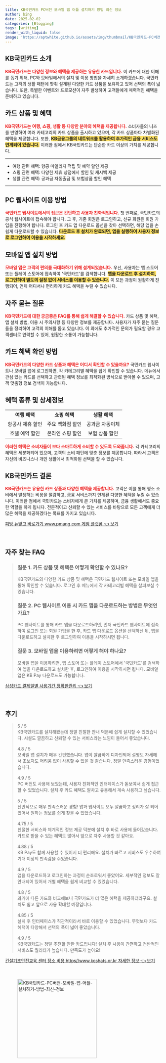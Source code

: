 ```yaml
---
title: KB국민카드 PC버전 모바일 앱 어플 설치하기 방법 최신 정보
author: bing
date: 2025-02-02
categories: [Blogging]
tags: [writing]
render_with_liquid: false
image: 'https://aptwhite.github.io/assets/img/thumbnail/KB국민카드-PC버전-모바일-앱-어플-설치하기-방법-최신-정보.webp'
---
```

<h2 id='KB국민카드_소개'>KB국민카드 소개</h2>

<p><b><span style="color: #ee2323;">KB국민카드는 다양한 정보와 혜택을 제공하는 유용한 카드입니다.</span></b> 이 카드에 대한 이해를 돕기 위해, PC와 모바일에서의 설치 및 이용 방법을 자세히 소개하겠습니다. 국민카드는 고객의 생활 패턴에 맞춰 설계된 다양한 카드 상품을 보유하고 있어 선택의 폭이 넓습니다. 또한, 특별한 이벤트와 프로모션이 자주 발생하여 고객들에게 매력적인 혜택을 준비하고 있습니다.</p>

<h2 id='카드_상품_및_혜택'>카드 상품 및 혜택</h2>

<p><b><span style="color: #ee2323;">KB국민카드는 여행, 쇼핑, 생활 등 다양한 분야의 혜택을 제공합니다.</span></b> 소비자들의 니즈를 반영하여 여러 카테고리의 카드 상품을 출시하고 있으며, 각 카드 상품마다 차별화된 혜택을 제공합니다. 또한, <b><span style="background-color: #ffe066;">KB금융그룹의 네트워크를 활용하여 추가적인 금융 서비스도 연계되어 있습니다.</span></b> 이러한 점에서 KB국민카드는 단순한 카드 이상의 가치를 제공합니다.</p>

<hr />

<ul>
    <li>여행 관련 혜택: 항공 마일리지 적립 및 예약 할인 제공</li>
    <li>쇼핑 관련 혜택: 다양한 제휴 상점에서 할인 및 캐시백 제공</li>
    <li>생활 관련 혜택: 공과금 자동출금 및 보험상품 할인 혜택</li>
</ul>

<hr />

<h2 id='PC웹사이트_이용_방법'>PC 웹사이트 이용 방법</h2>

<p><b><span style="color: #ee2323;">국민카드 웹사이트에서의 접근은 간단하고 사용자 친화적입니다.</span></b> 첫 번째로, 국민카드의 공식 웹사이트에 접속해야 합니다. 그 후, 기존 회원은 로그인하고, 신규 회원은 회원 가입을 진행해야 합니다. 로그인 후 카드 앱 다운로드 옵션을 찾아 선택하면, 해당 앱을 손쉽게 다운로드할 수 있습니다. <b><span style="background-color: #ffe066;">다운로드 후 설치가 완료되면, 앱을 실행하여 사용자 정보로 로그인하여 이용을 시작하세요.</span></b></p>

<h2 id='모바일_앱_설치_방법'>모바일 앱 설치 방법</h2>

<p><b><span style="color: #ee2323;">모바일 앱은 고객의 편의를 극대화하기 위해 설계되었습니다.</span></b> 우선, 사용자는 앱 스토어 또는 플레이 스토어에 접속하여 '국민카드'를 검색합니다. <b><span style="background-color: #ffe066;">앱을 다운로드 후 설치하여, 로그인하여 별도의 설정 없이 서비스를 이용할 수 있습니다.</span></b> 이 모든 과정이 원활하게 진행되어, 언제 어디서나 편리하게 카드 혜택을 누릴 수 있습니다.</p>

<h2 id='자주_묻는_질문'>자주 묻는 질문</h2>

<p><b><span style="color: #ee2323;">KB국민카드에 대한 궁금증은 FAQ를 통해 쉽게 해결할 수 있습니다.</span></b> 카드 상품 및 혜택, 앱 설치 방법, 이용 시 주의사항 등 다양한 정보를 제공합니다. 사용자가 자주 묻는 질문들을 정리하여 고객의 이해를 돕고 있습니다. 이 외에도 추가적인 문의가 필요할 경우 고객센터로 연락할 수 있어, 원활한 소통이 가능합니다.</p>

<h2 id='카드_혜택_확인_방법'>카드 혜택 확인 방법</h2>

<p><b><span style="color: #ee2323;">KB국민카드의 다양한 카드 상품과 혜택은 어디서 확인할 수 있을까요?</span></b> 국민카드 웹사이트나 모바일 앱에 로그인하면, 각 카테고리별 혜택을 쉽게 확인할 수 있습니다. 메뉴에서 관심 있는 카드를 선택하고 관련된 혜택 정보를 최적화된 방식으로 받아볼 수 있으며, 고객 맞춤형 정보 검색이 가능합니다.</p>

<h2 id='혜택_종류_및_상세정보'>혜택 종류 및 상세정보</h2>

<table>
    <tr>
        <td style="text-align: center; height: 17px;"><b>여행 혜택</b></td>
        <td style="text-align: center; height: 17px;"><b>쇼핑 혜택</b></td>
        <td style="text-align: center; height: 17px;"><b>생활 혜택</b></td>
    </tr>
    <tr>
        <td style="text-align: center; height: 17px;">항공사 제휴 할인</td>
        <td style="text-align: center; height: 17px;">주요 백화점 할인</td>
        <td style="text-align: center; height: 17px;">공과금 자동이체</td>
    </tr>
    <tr>
        <td style="text-align: center; height: 17px;">호텔 예약 할인</td>
        <td style="text-align: center; height: 17px;">온라인 쇼핑 할인</td>
        <td style="text-align: center; height: 17px;">보험 상품 할인</td>
    </tr>
</table>

<p><b><span style="color: #ee2323;">이러한 혜택은 소비자들이 보다 스마트하게 소비할 수 있도록 도와줍니다.</span></b> 각 카테고리의 혜택은 세분화되어 있으며, 고객의 소비 패턴에 맞춘 정보를 제공합니다. 따라서 고객은 자신의 비즈니스나 개인 생활에서 최적화된 선택을 할 수 있습니다.</p>

<h2 id='KB국민카드_결론'>KB국민카드 결론</h2>

<p><b><span style="color: #ee2323;">KB국민카드는 유용한 카드 상품과 다양한 혜택을 제공합니다.</span></b> 고객은 이를 통해 평소 소비에서 발생하는 비용을 절감하고, 금융 서비스까지 연계된 다양한 혜택을 누릴 수 있습니다. 이러한 점에서 국민카드는 소비자에게 큰 가치를 제공하며, 금융 생활에서도 중요한 역할을 하게 됩니다. 전문적이고 신뢰할 수 있는 서비스를 바탕으로 모든 고객에게 더 많은 혜택을 제공하겠다는 목표를 가지고 있습니다.</p>
<p><a class="click-button" title="피망 뉴맞고 바로가기 www.pmang.com 게임 플랫폼" href="https://aptwhite.github.io/posts/%ED%94%BC%EB%A7%9D-%EB%89%B4%EB%A7%9E%EA%B3%A0-%EB%B0%94%EB%A1%9C%EA%B0%80%EA%B8%B0-www.pmang.com-%EA%B2%8C%EC%9E%84-%ED%94%8C%EB%9E%AB%ED%8F%BC/" rel="dofollow">피망 뉴맞고 바로가기 www.pmang.com 게임 플랫폼 👈 보기</a></p><br>
<h2 id='자주_찾는_FAQ'>자주 찾는 FAQ</h2>
<div itemscope="" itemtype="https://schema.org/FAQPage"> 
<blockquote> 
<div itemscope="" itemprop="mainEntity" itemtype="https://schema.org/Question"> 
<h3 itemprop="name">질문 1. 카드 상품 및 혜택은 어떻게 확인할 수 있나요? </h3> 
<div itemscope="" itemprop="acceptedAnswer" itemtype="https://schema.org/Answer"> 
<span itemprop="text"> 
<p>KB국민카드의 다양한 카드 상품 및 혜택은 국민카드 웹사이트 또는 모바일 앱을 통해 확인할 수 있습니다. 로그인 후 메뉴에서 각 카테고리별 혜택을 살펴보실 수 있습니다.</p> 
</span> 
</div> 
</div> 

<div itemscope="" itemprop="mainEntity" itemtype="https://schema.org/Question"> 
<h3 itemprop="name">질문 2. PC 웹사이트 이용 시 카드 앱을 다운로드하는 방법은 무엇인가요? </h3> 
<div itemscope="" itemprop="acceptedAnswer" itemtype="https://schema.org/Answer"> 
<span itemprop="text"> 
<p>PC 웹사이트를 통해 카드 앱을 다운로드하려면, 먼저 국민카드 웹사이트에 접속하여 로그인 또는 회원 가입을 한 후, 카드 앱 다운로드 옵션을 선택하신 뒤, 앱을 다운로드하고 설치한 후 로그인하여 이용을 시작하시면 됩니다.</p> 
</span> 
</div> 
</div> 

<div itemscope="" itemprop="mainEntity" itemtype="https://schema.org/Question"> 
<h3 itemprop="name">질문 3. 모바일 앱을 이용하려면 어떻게 해야 하나요?</h3> 
<div itemscope="" itemprop="acceptedAnswer" itemtype="https://schema.org/Answer"> 
<span itemprop="text"> 
<p>모바일 앱을 이용하려면, 앱 스토어 또는 플레이 스토어에서 '국민카드'를 검색하여 앱을 다운로드하고 설치한 후, 로그인하여 이용을 시작하시면 됩니다. 모바일 앱은 KB Pay 다운로드도 가능합니다.</p> 
</span> 
</div> 
</div> 
</blockquote> 
</div>
<p><a class="click-button" title="삼성카드 결제일별 사용기간 정확한관리" href="https://aptwhite.github.io/posts/%EC%82%BC%EC%84%B1%EC%B9%B4%EB%93%9C-%EA%B2%B0%EC%A0%9C%EC%9D%BC%EB%B3%84-%EC%82%AC%EC%9A%A9%EA%B8%B0%EA%B0%84-%EC%A0%95%ED%99%95%ED%95%9C%EA%B4%80%EB%A6%AC/" rel="dofollow">삼성카드 결제일별 사용기간 정확한관리 👈 보기</a></p><br>
<h2 id='후기'>후기</h2>
<div itemscope itemtype="https://schema.org/Product">
  <blockquote>
  <div itemprop="review" itemscope itemtype="https://schema.org/Review">
      <div itemprop="reviewRating" itemscope itemtype="https://schema.org/Rating"> <span itemprop="ratingValue">5</span> / <span itemprop="bestRating">5</span> </div>
      <span itemprop="reviewBody">KB국민카드를 설치해봤는데 정말 친절한 안내 덕분에 쉽게 설치할 수 있었습니다. 시설도 깔끔하고 신뢰할 수 있는 서비스라는 느낌이 들어서 좋았습니다.</span>
  </div>
  <br>
  <div itemprop="review" itemscope itemtype="https://schema.org/Review">
      <div itemprop="reviewRating" itemscope itemtype="https://schema.org/Rating"> <span itemprop="ratingValue">4.8</span> / <span itemprop="bestRating">5</span> </div>
      <span itemprop="reviewBody">모바일 앱 설치가 매우 간편했습니다. 앱이 깔끔하게 디자인되어 설명도 자세해서 초보자도 어려움 없이 사용할 수 있을 것 같습니다. 정말 만족스러운 경험이었습니다.</span>
  </div>
  <br>
  <div itemprop="review" itemscope itemtype="https://schema.org/Review">
      <div itemprop="reviewRating" itemscope itemtype="https://schema.org/Rating"> <span itemprop="ratingValue">4.9</span> / <span itemprop="bestRating">5</span> </div>
      <span itemprop="reviewBody">PC 버전도 사용해 보았는데, 사용자 친화적인 인터페이스가 돋보여서 쉽게 접근할 수 있었습니다. 설치 후 카드 혜택도 알차고 유용해서 계속 사용하고 싶습니다.</span>
  </div>
  <br>
  <div itemprop="review" itemscope itemtype="https://schema.org/Review">
      <div itemprop="reviewRating" itemscope itemtype="https://schema.org/Rating"> <span itemprop="ratingValue">5</span> / <span itemprop="bestRating">5</span> </div>
      <span itemprop="reviewBody">전반적으로 매우 만족스러운 경험! 앱과 웹사이트 모두 깔끔하고 정리가 잘 되어 있어서 원하는 정보를 쉽게 찾을 수 있었습니다.</span>
  </div>
  <br>
  <div itemprop="review" itemscope itemtype="https://schema.org/Review">
      <div itemprop="reviewRating" itemscope itemtype="https://schema.org/Rating"> <span itemprop="ratingValue">4.75</span> / <span itemprop="bestRating">5</span> </div>
      <span itemprop="reviewBody">친절한 서비스와 체계적인 정보 제공 덕분에 설치 후 바로 사용에 들어갔습니다. 카드로 받을 수 있는 혜택도 많아서 앞으로 자주 사용할 것 같아요.</span>
  </div>
  <br>
  <div itemprop="review" itemscope itemtype="https://schema.org/Review">
      <div itemprop="reviewRating" itemscope itemtype="https://schema.org/Rating"> <span itemprop="ratingValue">4.88</span> / <span itemprop="bestRating">5</span> </div>
      <span itemprop="reviewBody">KB Pay도 함께 사용할 수 있어서 더 편리해요. 설치가 빠르고 서비스도 우수하여 기대 이상의 만족감을 주었습니다.</span>
  </div>
  <br>
  <div itemprop="review" itemscope itemtype="https://schema.org/Review">
      <div itemprop="reviewRating" itemscope itemtype="https://schema.org/Rating"> <span itemprop="ratingValue">4.9</span> / <span itemprop="bestRating">5</span> </div>
      <span itemprop="reviewBody">앱을 다운로드하고 로그인하는 과정이 순조로워서 좋았어요. 세부적인 정보도 잘 안내되어 있어서 개별 혜택을 쉽게 비교할 수 있었습니다.</span>
  </div>
  <br>
  <div itemprop="review" itemscope itemtype="https://schema.org/Review">
      <div itemprop="reviewRating" itemscope itemtype="https://schema.org/Rating"> <span itemprop="ratingValue">4.8</span> / <span itemprop="bestRating">5</span> </div>
      <span itemprop="reviewBody">과거에 다른 카드와 비교해보니 국민카드가 더 많은 혜택을 제공하더라구요. 설치도 쉽고 앞으로 사용 확대할 예정입니다.</span>
  </div>
  <br>
  <div itemprop="review" itemscope itemtype="https://schema.org/Review">
      <div itemprop="reviewRating" itemscope itemtype="https://schema.org/Rating"> <span itemprop="ratingValue">4.85</span> / <span itemprop="bestRating">5</span> </div>
      <span itemprop="reviewBody">설치 후 인터페이스가 직관적이라서 바로 이용할 수 있었습니다. 무엇보다 카드 혜택이 다양해서 선택의 폭이 넓어 좋았습니다.</span>
  </div>
  <br>
  <div itemprop="review" itemscope itemtype="https://schema.org/Review">
      <div itemprop="reviewRating" itemscope itemtype="https://schema.org/Rating"> <span itemprop="ratingValue">4.9</span> / <span itemprop="bestRating">5</span> </div>
      <span itemprop="reviewBody">KB국민카드는 정말 추천할 만한 카드입니다! 설치 후 사용이 간편하고 전반적인 서비스도 퀄리티가 높습니다. 만족도가 높아요!</span>
  </div>
  </blockquote>
</div>
<p><a class="click-button" title="건설기초안전교육 센터 장소 비용 https//www.koshats.or.kr 자세한 정보" href="https://aptwhite.github.io/posts/%EA%B1%B4%EC%84%A4%EA%B8%B0%EC%B4%88%EC%95%88%EC%A0%84%EA%B5%90%EC%9C%A1-%EC%84%BC%ED%84%B0-%EC%9E%A5%EC%86%8C-%EB%B9%84%EC%9A%A9-httpswww.koshats.or.kr-%EC%9E%90%EC%84%B8%ED%95%9C-%EC%A0%95%EB%B3%B4/" rel="dofollow">건설기초안전교육 센터 장소 비용 https//www.koshats.or.kr 자세한 정보 👈 보기</a></p><br>
<figure class="image"><img src="https://aptwhite.github.io/assets/img/thumbnail/KB국민카드-PC버전-모바일-앱-어플-설치하기-방법-최신-정보.webp" alt="KB국민카드-PC버전-모바일-앱-어플-설치하기-방법-최신-정보" width="256" height="256"></figure>